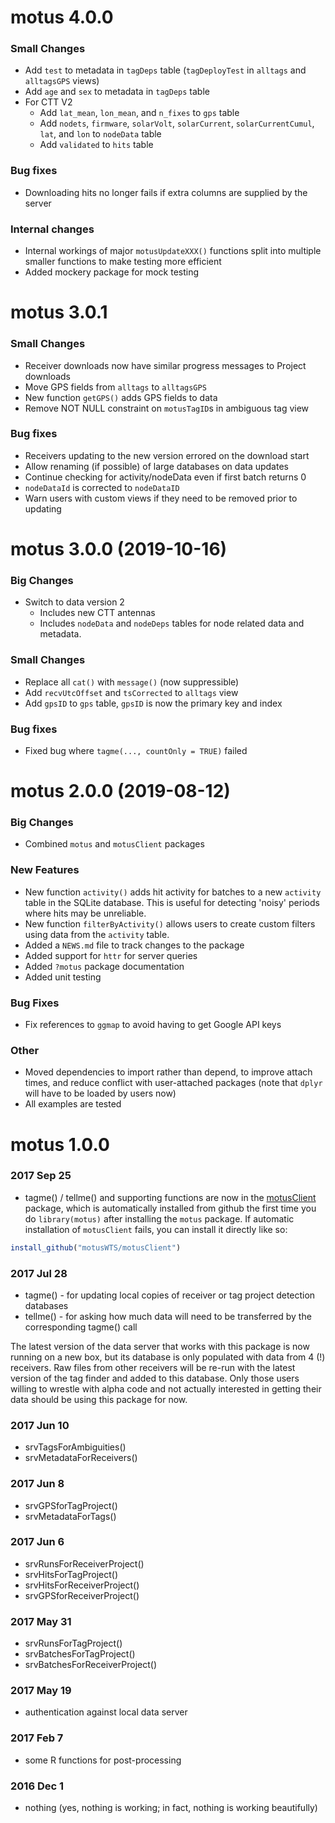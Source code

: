 # motus 4.0.0

### Small Changes
* Add `test` to metadata in `tagDeps` table (`tagDeployTest` in `alltags` and
  `alltagsGPS` views)
* Add `age` and `sex` to metadata in `tagDeps` table
* For CTT V2
    * Add `lat_mean`, `lon_mean`, and `n_fixes` to `gps` table
    * Add `nodets`, `firmware`, `solarVolt`, `solarCurrent`, `solarCurrentCumul`, `lat`, and `lon` to `nodeData` table
    * Add `validated` to `hits` table

### Bug fixes
* Downloading hits no longer fails if extra columns are supplied by the server

### Internal changes
* Internal workings of major `motusUpdateXXX()` functions split into multiple
  smaller functions to make testing more efficient
* Added mockery package for mock testing

# motus 3.0.1

### Small Changes
* Receiver downloads now have similar progress messages to Project downloads
* Move GPS fields from `alltags` to `alltagsGPS`
* New function `getGPS()` adds GPS fields to data
* Remove NOT NULL constraint on `motusTagID`s in ambiguous tag view

### Bug fixes
* Receivers updating to the new version errored on the download start
* Allow renaming (if possible) of large databases on data updates
* Continue checking for activity/nodeData even if first batch returns 0
* `nodeDataId` is corrected to `nodeDataID`
* Warn users with custom views if they need to be removed prior to updating

# motus 3.0.0 (2019-10-16)

### Big Changes
* Switch to data version 2
    * Includes new CTT antennas
    * Includes `nodeData` and `nodeDeps` tables for node related data and metadata.

### Small Changes
* Replace all `cat()` with `message()` (now suppressible)
* Add `recvUtcOffset` and `tsCorrected` to `alltags` view
* Add `gpsID` to `gps` table, `gpsID` is now the primary key and index

### Bug fixes
* Fixed bug where `tagme(..., countOnly = TRUE)` failed

# motus 2.0.0 (2019-08-12)

### Big Changes
* Combined `motus` and `motusClient` packages

### New Features
* New function `activity()` adds hit activity for batches to a new `activity` table in the SQLite database. This is useful for detecting 'noisy' periods where hits may be unreliable.
* New function `filterByActivity()` allows users to create custom filters using data from the `activity` table.
* Added a `NEWS.md` file to track changes to the package
* Added support for `httr` for server queries
* Added `?motus` package documentation
* Added unit testing 

### Bug Fixes
* Fix references to `ggmap` to avoid having to get Google API keys

### Other
* Moved dependencies to import rather than depend, to improve attach times, and reduce conflict with user-attached packages (note that `dplyr` will have to be loaded by users now)
* All examples are tested

# motus 1.0.0

### 2017 Sep 25

- tagme() / tellme() and supporting functions are now in the [motusClient](https://github.com/motusWTS/motusClient)
package, which is automatically installed from github the first time you do `library(motus)` after installing
the `motus` package.  If automatic installation of `motusClient` fails, you can install it directly like so:
```R
install_github("motusWTS/motusClient")
```

### 2017 Jul 28

- tagme() - for updating local copies of receiver or tag project detection databases
- tellme() - for asking how much data will need to be transferred by the corresponding tagme() call

The latest version of the data server that works with this package is
now running on a new box, but its database is only populated with data
from 4 (!) receivers.  Raw files from other receivers will be re-run with
the latest version of the tag finder and added to this database.  Only
those users willing to wrestle with alpha code and not actually interested
in getting their data should be using this package for now.

### 2017 Jun 10

- srvTagsForAmbiguities()
- srvMetadataForReceivers()

### 2017 Jun 8

- srvGPSforTagProject()
- srvMetadataForTags()

### 2017 Jun 6

- srvRunsForReceiverProject()
- srvHitsForTagProject()
- srvHitsForReceiverProject()
- srvGPSforReceiverProject()

### 2017 May 31

- srvRunsForTagProject()
- srvBatchesForTagProject()
- srvBatchesForReceiverProject()

### 2017 May 19

- authentication against local data server

### 2017 Feb 7

- some R functions for post-processing

### 2016 Dec 1
- nothing (yes, nothing is working; in fact, nothing is working beautifully)
